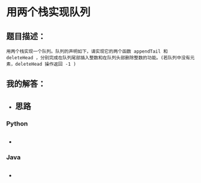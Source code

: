 # 用两个栈实现队列

## 题目描述：

```
用两个栈实现一个队列。队列的声明如下，请实现它的两个函数 appendTail 和 deleteHead ，分别完成在队列尾部插入整数和在队列头部删除整数的功能。(若队列中没有元素，deleteHead 操作返回 -1 )
```

## 我的解答：

- 思路
  - 

### Python

```python

```

- 

### Java

```java

```

- 